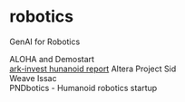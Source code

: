 # robotics
GenAI for Robotics

ALOHA and Demostart  
[ark-invest hunanoid report](https://www.ark-invest.com/articles/analyst-research/how-ark-is-thinking-about-humanoid-robotics)
Altera Project Sid  
Weave Issac  
PNDbotics - Humanoid robotics startup   
